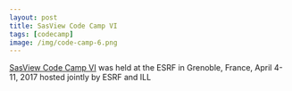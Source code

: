 ```yaml
---
layout: post
title: SasView Code Camp VI
tags: [codecamp]
image: /img/code-camp-6.png
---
```


[SasView Code Camp VI](https://github.com/SasView/sasview/wiki/CodeCampVI_Planning) was held at the ESRF in Grenoble, France, April 4-11, 2017 hosted jointly by ESRF and ILL
